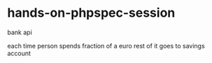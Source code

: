 # hands-on-phpspec-session


bank api

each time person spends fraction of a euro
rest of it goes to savings account
